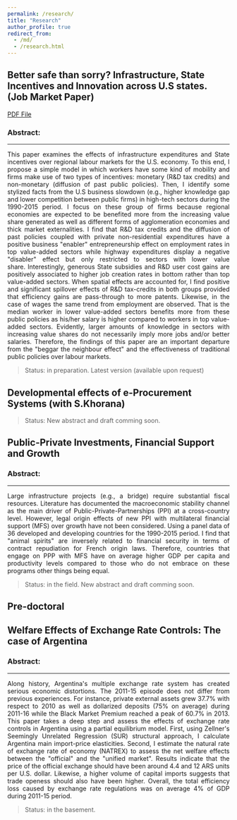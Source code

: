 ```yaml
---
permalink: /research/
title: "Research"
author_profile: true
redirect_from: 
  - /md/
  - /research.html
---
```


## Better safe than sorry? Infrastructure, State Incentives and Innovation across U.S states. (Job Market Paper) 
[PDF File](https://scaram.github.io/santiagocaram/files/jmp_sc.pdf "PDF Files")


### Abstract:
------------
<p style="text-align: justify;">This paper examines the effects of infrastructure expenditures and State incentives over regional labour markets for the U.S. economy.&nbsp;To this end, I propose a simple model in which workers have some kind of mobility and firms make use of two types of incentives: monetary (R&D tax credits) and non-monetary (diffusion of past public policies).&nbsp;Then, I identify some stylized facts from the U.S business slowdown (e.g., higher knowledge gap and lower competition between public firms) in high-tech sectors during the 1990-2015 period.&nbsp;I focus on these group of firms because regional economies are expected to be benefited more from the increasing value share generated as well as different forms of agglomeration economies and thick market externalities.&nbsp;I find that R&amp;D tax credits and the diffusion of past policies coupled with private non-residential expenditures have a positive business "enabler" entrepreneurship effect on employment rates in top value-added sectors while highway expenditures display a negative "disabler" effect but only restricted to sectors with lower value share.&nbsp;Interestingly, generous State subsidies and R&amp;D user cost gains are positively associated to higher job creation rates in bottom rather than top value-added sectors.&nbsp;When spatial effects are accounted for, I find positive and significant spillover effects of R&amp;D tax-credits in both groups provided that efficiency gains are pass-through to more patents.&nbsp;Likewise, in the case of wages the same trend from employment are observed. That is the median worker in lower value-added sectors benefits more from these public policies as his/her salary is higher compared to workers in top value-added sectors.&nbsp;Evidently, larger amounts of knowledge in sectors with increasing value shares do not necessarily imply more jobs and/or better salaries. Therefore, the findings of this paper are an important departure from the "beggar the neighbour effect" and the effectiveness of traditional public policies over labour markets.</p>

> Status: in preparation. Latest version (available upon request)


## Developmental effects of e-Procurement Systems (with S.Khorana) 

> Status: New abstract and draft comming soon.



## Public-Private Investments, Financial Support and Growth

### Abstract:
------------
<p style="text-align: justify;">Large infrastructure projects (e.g., a bridge) require substantial fiscal resources. Literature has documented the macroeconomic stability channel as the main driver of Public-Private-Partnerships (PPI) at a cross-country level. However, legal origin effects of new PPI with multilateral financial support (MFS) over growth have not been considered. Using a panel data of 36 developed and developing countries for the 1990-2015 period. I find that "animal spirits" are inversely related to financial security in terms of contract repudiation for French origin laws. Therefore, countries that engage on PPP with MFS have on average higher GDP per capita and productivity levels compared to those who do not embrace&nbsp;on these programs other things being equal.&nbsp;</p>

> Status: in the field. New abstract and draft comming soon.



## Pre-doctoral
## Welfare Effects of Exchange Rate Controls: The case of Argentina

### Abstract:
------------
<p style="text-align: justify;">Along history, Argentina's multiple exchange rate system has created serious economic distortions. The 2011-15 episode does not differ from previous experiences. For instance, private external assets grew 37.7% with respect to 2010 as well as dollarized deposits (75% on average) during 2011-16 while the Black Market Premium reached a peak of 60.7% in 2013. This paper takes a deep step and assess the effects of exchange rate controls in Argentina using a partial equilibrium model. First, using Zellner's Seemingly Unrelated Regression (SUR) structural approach, I calculate Argentina main import-price elasticities. Second, I estimate the natural rate of exchange rate of economy (NATREX) to assess the net welfare effects between the "official" and the "unified market". Results indicate that the price of the official exchange should have been around 4.4 and 12 ARS units per U.S. dollar. Likewise, a higher volume of capital imports suggests that trade openess should also have been higher. Overall, the total efficiency loss caused by exchange rate regulations was on average 4% of GDP during 2011-15 period.</p>

> Status: in the basement.


